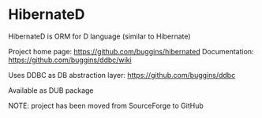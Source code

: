 HibernateD
==========

HibernateD is ORM for D language (similar to Hibernate)

Project home page: https://github.com/buggins/hibernated
Documentation: https://github.com/buggins/ddbc/wiki

Uses DDBC as DB abstraction layer: https://github.com/buggins/ddbc

Available as DUB package

NOTE: project has been moved from SourceForge to GitHub
